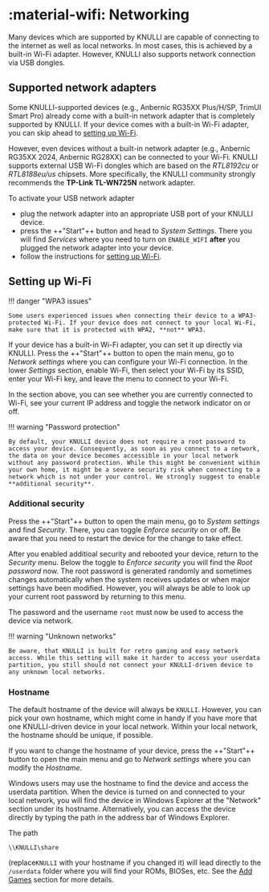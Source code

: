# :material-wifi: Networking

Many devices which are supported by KNULLI are capable of connecting to the internet as well as local networks. In most cases, this is achieved by a built-in Wi-Fi adapter. However, KNULLI also supports network connection via USB dongles.

## Supported network adapters

Some KNULLI-supported devices (e.g., Anbernic RG35XX Plus/H/SP, TrimUI Smart Pro) already come with a built-in network adapter that is completely supported by KNULLI. If your device comes with a built-in Wi-Fi adapter, you can skip ahead to [setting up Wi-Fi](#setting-up-wi-fi).

However, even devices without a built-in network adapter (e.g., Anbernic RG35XX 2024, Anbernic RG28XX) can be connected to your Wi-Fi. KNULLI supports external USB Wi-Fi dongles which are based on the *RTL8192cu* or *RTL8188eu/us* chipsets. More specifically, the KNULLI community strongly recommends the **TP-Link TL-WN725N** network adapter.

To activate your USB network adapter

* plug the network adapter into an appropriate USB port of your KNULLI device.
* press the ++"Start"++ button and head to *System Settings*. There you will find *Services* where you need to turn on `ENABLE_WIFI` **after** you plugged the network adapter into your device.
* follow the instructions for [setting up Wi-Fi](#setting-up-wi-fi).

## Setting up Wi-Fi

!!! danger "WPA3 issues"

    Some users experienced issues when connecting their device to a WPA3-protected Wi-Fi. If your device does not connect to your local Wi-Fi, make sure that it is protected with WPA2, **not** WPA3.

If your device has a built-in Wi-Fi adapter, you can set it up directly via KNULLI. Press the ++"Start"++ button to open the main menu, go to *Network settings* where you can configure your Wi-Fi connection. In the lower *Settings* section, enable Wi-Fi, then select your Wi-Fi by its SSID, enter your Wi-Fi key, and leave the menu to connect to your Wi-Fi.

In the section above, you can see whether you are currently connected to Wi-Fi, see your current IP address and toggle the network indicator on or off.

!!! warning "Password protection"

    By default, your KNULLI device does not require a root password to access your device. Consequently, as soon as you connect to a network, the data on your device becomes accessible in your local network without any password protection. While this might be convenient within your own home, it might be a severe security risk when connecting to a network which is not under your control. We strongly suggest to enable **additional security**.

### Additional security

Press the ++"Start"++ button to open the main menu, go to *System settings* and find *Security*. There, you can toggle *Enforce security* on or off. Be aware that you need to restart the device for the change to take effect.

After you enabled additioal security and rebooted your device, return to the *Security* menu. Below the toggle to *Enforce security* you will find the *Root password* now. The root password is generated randomly and sometimes changes automatically when the system receives updates or when major settings have been modified. However, you will always be able to look up your current root password by returning to this menu.

The password and the username `root` must now be used to access the device via network.

!!! warning "Unknown networks"

    Be aware, that KNULLI is built for retro gaming and easy network access. While this setting will make it harder to access your userdata partition, you still should not connect your KNULLI-driven device to any unknown local networks.

### Hostname

The default hostname of the device will always be `KNULLI`. However, you can pick your own hostname, which might come in handy if you have more that one KNULLI-driven device in your local network. Within your local network, the hostname should be unique, if possible.

If you want to change the hostname of your device, press the ++"Start"++ button to open the main menu and go to *Network settings* where you can modify the *Hostname*.

Windows users may use the hostname to find the device and access the userdata partition. When the device is turned on and connected to your local network, you will find the device in Windows Explorer at the "Network" section under its hostname. Alternatively, you can access the device directly by typing the path in the address bar of Windows Explorer.

The path

```
\\KNULLI\share
```

(replace`KNULLI` with your hostname if you changed it) will lead directly to the `/userdata` folder where you will find your ROMs, BIOSes, etc. See the [Add Games](../../play/add-games) section for more details.

